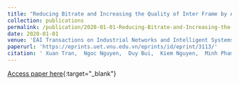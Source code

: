 ```yaml
---
title: "Reducing Bitrate and Increasing the Quality of Inter Frame by Avoiding Quantization Error in Stationary Blocks"
collection: publications
permalink: /publication/2020-01-01-Reducing-Bitrate-and-Increasing-the-Quality-of-Inter-Frame-by-Avoiding-Quantization-Error-in-Stationary-Blocks
date: 2020-01-01
venue: 'EAI Transactions on Industrial Networks and Intelligent Systems'
paperurl: 'https://eprints.uet.vnu.edu.vn/eprints/id/eprint/3113/'
citation: ' Xuan Tran,  Ngoc Nguyen,  Duy Bui,  Kiem Nguyen,  Minh Pham,  Cong Pham, &quot;Reducing Bitrate and Increasing the Quality of Inter Frame by Avoiding Quantization Error in Stationary Blocks.&quot; EAI Transactions on Industrial Networks and Intelligent Systems, 2020.'
---
```

[Access paper here](https://eprints.uet.vnu.edu.vn/eprints/id/eprint/3113/){:target="_blank"}
